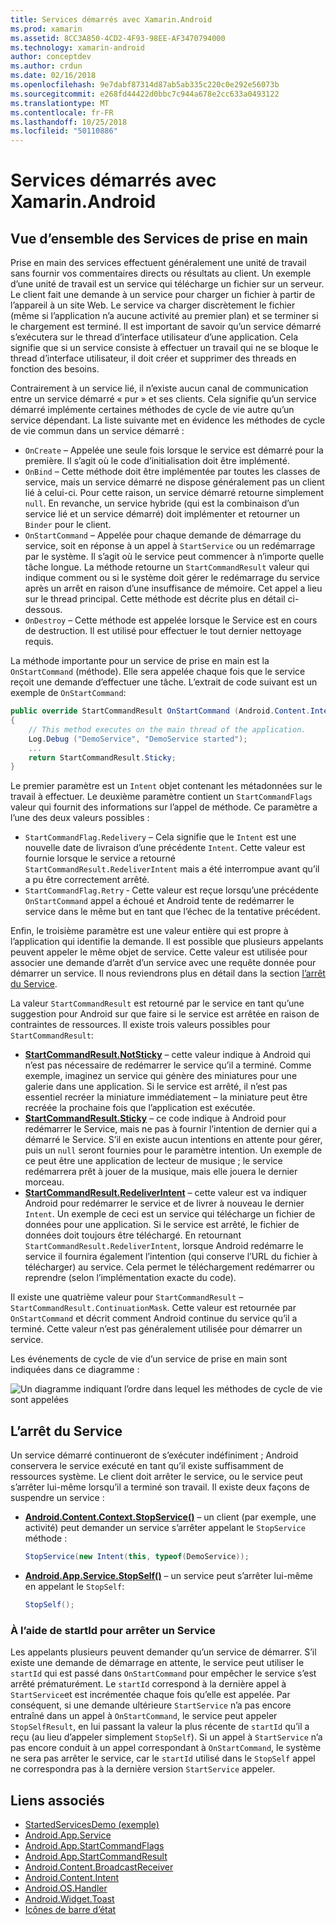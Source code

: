 ```yaml
---
title: Services démarrés avec Xamarin.Android
ms.prod: xamarin
ms.assetid: 8CC3A850-4CD2-4F93-98EE-AF3470794000
ms.technology: xamarin-android
author: conceptdev
ms.author: crdun
ms.date: 02/16/2018
ms.openlocfilehash: 9e7dabf87314d87ab5ab335c220c0e292e56073b
ms.sourcegitcommit: e268fd44422d0bbc7c944a678e2cc633a0493122
ms.translationtype: MT
ms.contentlocale: fr-FR
ms.lasthandoff: 10/25/2018
ms.locfileid: "50110886"
---
```

# <a name="started-services-with-xamarinandroid"></a>Services démarrés avec Xamarin.Android

## <a name="started-services-overview"></a>Vue d’ensemble des Services de prise en main

Prise en main des services effectuent généralement une unité de travail sans fournir vos commentaires directs ou résultats au client. Un exemple d’une unité de travail est un service qui télécharge un fichier sur un serveur. Le client fait une demande à un service pour charger un fichier à partir de l’appareil à un site Web. Le service va charger discrètement le fichier (même si l’application n’a aucune activité au premier plan) et se terminer si le chargement est terminé. Il est important de savoir qu’un service démarré s’exécutera sur le thread d’interface utilisateur d’une application. Cela signifie que si un service consiste à effectuer un travail qui ne se bloque le thread d’interface utilisateur, il doit créer et supprimer des threads en fonction des besoins.

Contrairement à un service lié, il n’existe aucun canal de communication entre un service démarré « pur » et ses clients. Cela signifie qu’un service démarré implémente certaines méthodes de cycle de vie autre qu’un service dépendant. La liste suivante met en évidence les méthodes de cycle de vie commun dans un service démarré :

* `OnCreate` &ndash; Appelée une seule fois lorsque le service est démarré pour la première. Il s’agit où le code d’initialisation doit être implémenté.
* `OnBind` &ndash; Cette méthode doit être implémentée par toutes les classes de service, mais un service démarré ne dispose généralement pas un client lié à celui-ci. Pour cette raison, un service démarré retourne simplement `null`. En revanche, un service hybride (qui est la combinaison d’un service lié et un service démarré) doit implémenter et retourner un `Binder` pour le client.
* `OnStartCommand` &ndash; Appelée pour chaque demande de démarrage du service, soit en réponse à un appel à `StartService` ou un redémarrage par le système. Il s’agit où le service peut commencer à n’importe quelle tâche longue. La méthode retourne un `StartCommandResult` valeur qui indique comment ou si le système doit gérer le redémarrage du service après un arrêt en raison d’une insuffisance de mémoire. Cet appel a lieu sur le thread principal. Cette méthode est décrite plus en détail ci-dessous.
* `OnDestroy` &ndash; Cette méthode est appelée lorsque le Service est en cours de destruction. Il est utilisé pour effectuer le tout dernier nettoyage requis.

La méthode importante pour un service de prise en main est la `OnStartCommand` (méthode). Elle sera appelée chaque fois que le service reçoit une demande d’effectuer une tâche. L’extrait de code suivant est un exemple de `OnStartCommand`: 

```csharp
public override StartCommandResult OnStartCommand (Android.Content.Intent intent, StartCommandFlags flags, int startId)
{
    // This method executes on the main thread of the application.
    Log.Debug ("DemoService", "DemoService started");
    ...
    return StartCommandResult.Sticky;
}
```

Le premier paramètre est un `Intent` objet contenant les métadonnées sur le travail à effectuer. Le deuxième paramètre contient un `StartCommandFlags` valeur qui fournit des informations sur l’appel de méthode. Ce paramètre a l’une des deux valeurs possibles :

* `StartCommandFlag.Redelivery` &ndash; Cela signifie que le `Intent` est une nouvelle date de livraison d’une précédente `Intent`. Cette valeur est fournie lorsque le service a retourné `StartCommandResult.RedeliverIntent` mais a été interrompue avant qu’il a pu être correctement arrêté.
* `StartCommandFlag.Retry` &dash; Cette valeur est reçue lorsqu’une précédente `OnStartCommand` appel a échoué et Android tente de redémarrer le service dans le même but en tant que l’échec de la tentative précédent.
 
Enfin, le troisième paramètre est une valeur entière qui est propre à l’application qui identifie la demande. Il est possible que plusieurs appelants peuvent appeler le même objet de service. Cette valeur est utilisée pour associer une demande d’arrêt d’un service avec une requête donnée pour démarrer un service. Il nous reviendrons plus en détail dans la section [l’arrêt du Service](#Stopping_the_Service). 

La valeur `StartCommandResult` est retourné par le service en tant qu’une suggestion pour Android sur que faire si le service est arrêtée en raison de contraintes de ressources. Il existe trois valeurs possibles pour `StartCommandResult`:

* **[StartCommandResult.NotSticky](https://developer.xamarin.com/api/field/Android.App.StartCommandResult.NotSticky/)**  &ndash; cette valeur indique à Android qui n’est pas nécessaire de redémarrer le service qu’il a terminé. Comme exemple, imaginez un service qui génère des miniatures pour une galerie dans une application. Si le service est arrêté, il n’est pas essentiel recréer la miniature immédiatement &ndash; la miniature peut être recréée la prochaine fois que l’application est exécutée.
* **[StartCommandResult.Sticky](https://developer.xamarin.com/api/field/Android.App.StartCommandResult.Sticky/)**  &ndash; ce code indique à Android pour redémarrer le Service, mais ne pas à fournir l’intention de dernier qui a démarré le Service. S’il en existe aucun intentions en attente pour gérer, puis un `null` seront fournies pour le paramètre intention. Un exemple de ce peut être une application de lecteur de musique ; le service redémarrera prêt à jouer de la musique, mais elle jouera le dernier morceau. 
* **[StartCommandResult.RedeliverIntent](https://developer.xamarin.com/api/field/Android.App.StartCommandResult.RedeliverIntent/)**  &ndash; cette valeur est va indiquer Android pour redémarrer le service et de livrer à nouveau le dernier `Intent`. Un exemple de ceci est un service qui télécharge un fichier de données pour une application. Si le service est arrêté, le fichier de données doit toujours être téléchargé. En retournant `StartCommandResult.RedeliverIntent`, lorsque Android redémarre le service il fournira également l’intention (qui conserve l’URL du fichier à télécharger) au service. Cela permet le téléchargement redémarrer ou reprendre (selon l’implémentation exacte du code).

Il existe une quatrième valeur pour `StartCommandResult` &ndash; `StartCommandResult.ContinuationMask`. Cette valeur est retournée par `OnStartCommand` et décrit comment Android continue du service qu’il a terminé. Cette valeur n’est pas généralement utilisée pour démarrer un service.

Les événements de cycle de vie d’un service de prise en main sont indiquées dans ce diagramme : 

![Un diagramme indiquant l’ordre dans lequel les méthodes de cycle de vie sont appelées](started-services-images/started-service-01.png "un diagramme indiquant l’ordre dans lequel les méthodes de cycle de vie sont appelées.")


<a name="Stopping_the_Service" />

## <a name="stopping-the-service"></a>L’arrêt du Service

Un service démarré continueront de s’exécuter indéfiniment ; Android conservera le service exécuté en tant qu’il existe suffisamment de ressources système. Le client doit arrêter le service, ou le service peut s’arrêter lui-même lorsqu’il a terminé son travail. Il existe deux façons de suspendre un service : 
 
* **[Android.Content.Context.StopService()](https://developer.xamarin.com/api/member/Android.Content.Context.StopService/p/Android.Content.Intent/)**  &ndash; un client (par exemple, une activité) peut demander un service s’arrêter appelant le `StopService` méthode : 

    ```csharp
    StopService(new Intent(this, typeof(DemoService));
    ```

* **[Android.App.Service.StopSelf()](https://developer.xamarin.com/api/member/Android.App.Service.StopSelf()/)**  &ndash; un service peut s’arrêter lui-même en appelant le `StopSelf`:

    ```csharp
    StopSelf();
    ```
    
### <a name="using-startid-to-stop-a-service"></a>À l’aide de startId pour arrêter un Service

Les appelants plusieurs peuvent demander qu’un service de démarrer. S’il existe une demande de démarrage en attente, le service peut utiliser le `startId` qui est passé dans `OnStartCommand` pour empêcher le service s’est arrêté prématurément. Le `startId` correspond à la dernière appel à `StartService`et est incrémentée chaque fois qu’elle est appelée. Par conséquent, si une demande ultérieure `StartService` n’a pas encore entraîné dans un appel à `OnStartCommand`, le service peut appeler `StopSelfResult`, en lui passant la valeur la plus récente de `startId` qu’il a reçu (au lieu d’appeler simplement `StopSelf`). Si un appel à `StartService` n’a pas encore conduit à un appel correspondant à `OnStartCommand`, le système ne sera pas arrêter le service, car le `startId` utilisé dans le `StopSelf` appel ne correspondra pas à la dernière version `StartService` appeler.


## <a name="related-links"></a>Liens associés

- [StartedServicesDemo (exemple)](https://developer.xamarin.com/samples/monodroid/ApplicationFundamentals/ServiceSamples/StartedServicesDemo/)
- [Android.App.Service](https://developer.xamarin.com/api/type/Android.App.Service)
- [Android.App.StartCommandFlags](https://developer.xamarin.com/api/type/Android.App.StartCommandFlags)
- [Android.App.StartCommandResult](https://developer.xamarin.com/api/type/Android.App.StartCommandResult)
- [Android.Content.BroadcastReceiver](https://developer.xamarin.com/api/type/Android.Content.BroadcastReceiver/)
- [Android.Content.Intent](https://developer.xamarin.com/api/type/Android.Content.Intent)
- [Android.OS.Handler](https://developer.xamarin.com/api/type/Android.OS.Handler/)
- [Android.Widget.Toast](https://developer.xamarin.com/api/type/Android.Widget.Toast/)
- [Icônes de barre d’état](http://developer.android.com/guide/practices/ui_guidelines/icon_design_status_bar.html)
